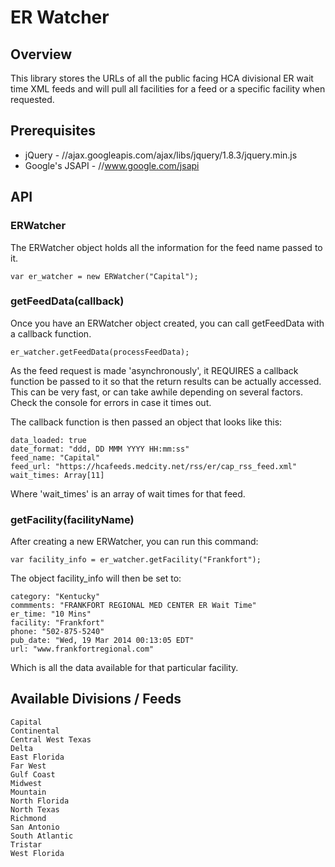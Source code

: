# ER Watcher

## Overview

This library stores the URLs of all the public facing HCA divisional ER wait time
XML feeds and will pull all facilities for a feed or a specific facility when
requested.

## Prerequisites
- jQuery - 			//ajax.googleapis.com/ajax/libs/jquery/1.8.3/jquery.min.js
- Google's JSAPI - 	//www.google.com/jsapi

## API

### ERWatcher

The ERWatcher object holds all the information for the feed name passed to it.

	var er_watcher = new ERWatcher("Capital");

### getFeedData(callback)

Once you have an ERWatcher object created, you can call getFeedData with a callback function.

	er_watcher.getFeedData(processFeedData);

As the feed request is made 'asynchronously', it REQUIRES a callback function be passed to it so that the return results can be actually accessed. This can be very fast, or can take awhile depending on several factors. Check the console for errors in case it times out.

The callback function is then passed an object that looks like this:

	data_loaded: true
	date_format: "ddd, DD MMM YYYY HH:mm:ss"
	feed_name: "Capital"
	feed_url: "https://hcafeeds.medcity.net/rss/er/cap_rss_feed.xml"
	wait_times: Array[11]

Where 'wait_times' is an array of wait times for that feed.

### getFacility(facilityName)

After creating a new ERWatcher, you can run this command:

	var facility_info = er_watcher.getFacility("Frankfort");

The object facility_info will then be set to:

	category: "Kentucky"
	commments: "FRANKFORT REGIONAL MED CENTER ER Wait Time"
	er_time: "10 Mins"
	facility: "Frankfort"
	phone: "502-875-5240"
	pub_date: "Wed, 19 Mar 2014 00:13:05 EDT"
	url: "www.frankfortregional.com"	

Which is all the data available for that particular facility.

## Available Divisions / Feeds
	Capital
	Continental
	Central West Texas
	Delta
	East Florida
	Far West
	Gulf Coast
	Midwest
	Mountain
	North Florida
	North Texas
	Richmond
	San Antonio
	South Atlantic
	Tristar
	West Florida

